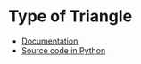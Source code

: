 # Type of Triangle

- [Documentation](https://milosz275.github.io/leetcode/type-of-triangle/reference/)
- [Source code in Python](https://github.com/milosz275/leetcode/blob/main/type-of-triangle/main.py)
